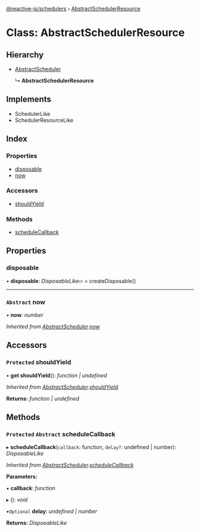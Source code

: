 [@reactive-js/schedulers](../README.md) › [AbstractSchedulerResource](abstractschedulerresource.md)

# Class: AbstractSchedulerResource

## Hierarchy

* [AbstractScheduler](abstractscheduler.md)

  ↳ **AbstractSchedulerResource**

## Implements

* SchedulerLike
* SchedulerResourceLike

## Index

### Properties

* [disposable](abstractschedulerresource.md#disposable)
* [now](abstractschedulerresource.md#abstract-now)

### Accessors

* [shouldYield](abstractschedulerresource.md#protected-shouldyield)

### Methods

* [scheduleCallback](abstractschedulerresource.md#protected-abstract-schedulecallback)

## Properties

###  disposable

• **disposable**: *DisposableLike‹›* =  createDisposable()

___

### `Abstract` now

• **now**: *number*

*Inherited from [AbstractScheduler](abstractscheduler.md).[now](abstractscheduler.md#abstract-now)*

## Accessors

### `Protected` shouldYield

• **get shouldYield**(): *function | undefined*

*Inherited from [AbstractScheduler](abstractscheduler.md).[shouldYield](abstractscheduler.md#protected-shouldyield)*

**Returns:** *function | undefined*

## Methods

### `Protected` `Abstract` scheduleCallback

▸ **scheduleCallback**(`callback`: function, `delay?`: undefined | number): *DisposableLike*

*Inherited from [AbstractScheduler](abstractscheduler.md).[scheduleCallback](abstractscheduler.md#protected-abstract-schedulecallback)*

**Parameters:**

▪ **callback**: *function*

▸ (): *void*

▪`Optional`  **delay**: *undefined | number*

**Returns:** *DisposableLike*
